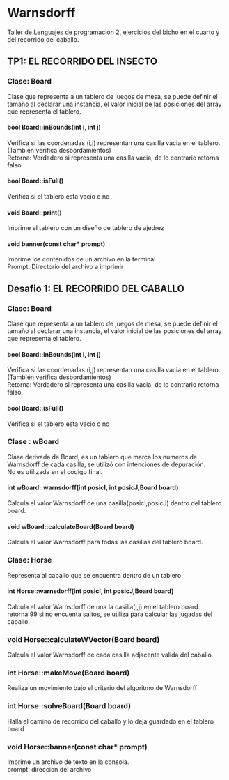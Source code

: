 # Warnsdorff
Taller de Lenguajes de programacion 2, ejercicios del bicho en el cuarto y del recorrido del caballo.
## TP1: EL RECORRIDO DEL INSECTO
### Clase: Board
Clase que representa a un tablero de juegos de mesa, se puede definir el tamaño al declarar una instancia, el valor inicial de las posiciones del array que representa el tablero.

#### bool Board::inBounds(int i, int j)
Verifica si las coordenadas (i,j) representan una casilla vacia en el tablero.(También verifica desbordamientos) <br />
Retorna: Verdadero si representa una casilla vacia, de lo contrario retorna falso.
#### bool Board::isFull()
  Verifica si el tablero esta vacio o no
#### void Board::print()
Imprime el tablero con un diseño de tablero de ajedrez
#### void banner(const char* prompt)
Imprime los contenidos de un archivo en la terminal <br />
Prompt: Directorio del archivo a imprimir
## Desafio 1: EL RECORRIDO DEL CABALLO
### Clase: Board
Clase que representa a un tablero de juegos de mesa, se puede definir el tamaño al declarar una instancia, el valor inicial de las posiciones del array que representa el tablero.
#### bool Board::inBounds(int i, int j)
Verifica si las coordenadas (i,j) representan una casilla vacia en el tablero.(También verifica desbordamientos) <br />
Retorna: Verdadero si representa una casilla vacia, de lo contrario retorna falso.
#### bool Board::isFull()
  Verifica si el tablero esta vacio o no
### Clase : wBoard
Clase derivada de Board, es un tablero que marca los numeros de Warnsdorff de cada casilla, se utilizó con intenciones de depuración. <br />
No es utilizada en el codigo final.
#### int wBoard::warnsdorff(int posicI, int posicJ,Board board)
Calcula el valor Warnsdorff de una casilla(posicI,posicJ) dentro del tablero board. 
#### void wBoard::calculateBoard(Board board)
Calcula el valor Warnsdorff para todas las casillas del tablero board.
### Clase: Horse
Representa al caballo que se encuentra dentro de un tablero
#### int Horse::warnsdorff(int posicI, int posicJ,Board board)
Calcula el valor Warnsdorff de una la casilla(i,j) en el tablero board. <br />
retorna 99 si no encuenta saltos, se utiliza para calcular las jugadas del caballo.
### void Horse::calculateWVector(Board board)
Calcula el valor Warnsdorff de cada casilla adjacente valida del caballo.

### int Horse::makeMove(Board board)
Realiza un movimiento bajo el criterio del algoritmo de Warnsdorff
### int Horse::solveBoard(Board board)
Halla el camino de recorrido del caballo y lo deja guardado en el tablero board
### void Horse::banner(const char* prompt)
Imprime un archivo de texto en la consola. <br />
prompt: direccion del archivo



